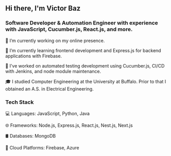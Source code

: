 ## Hi there, I'm Victor Baz

### Software Developer & Automation Engineer with experience with JavaScript, Cucumber.js, React.js, and more.

🔭 I’m currently working on my online presence.

🌱 I’m currently learning frontend development and Express.js for backend applications with Firebase.

📝 I've worked on automated testing development using Cucumber.js, CI/CD with Jenkins, and node module maintenance.

🎓 I studied Computer Engineering at the University at Buffalo. Prior to that I obtained an A.S. in Electrical Engineering.



### Tech Stack

💻 Languages: JavaScript, Python, Java

🌐 Frameworks: Node.js, Express.js, React.js, Nest.js, Next.js

🛢 Databases: MongoDB

🔧 Cloud Platforms: Firebase, Azure
